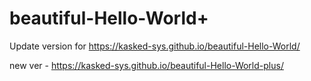 # beautiful-Hello-World+
Update version for https://kasked-sys.github.io/beautiful-Hello-World/ 

new ver - https://kasked-sys.github.io/beautiful-Hello-World-plus/
